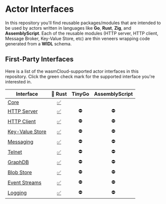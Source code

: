 # Actor Interfaces

In this repository you'll find reusable packages/modules that are intended to be used by actors written in languages like **Go**, **Rust**, **Zig**, and **AssemblyScript**. Each of the reusable modules (HTTP server, HTTP client, Message Broker, Key-Value Store, etc) are thin veneers wrapping code generated from a **WIDL** schema.

## First-Party Interfaces

Here is a list of the wasmCloud-supported actor interfaces in this repository. Click the green check mark for the supported interface you're interested in.

| Interface | 🦀 Rust | TinyGo | AssemblyScript |
| --- | :---: | :---: | :---: |
| [Core](./schemas/core.widl) | [✅](./rust/actor-core/README.md) |  | |
| [HTTP Server](./schemas/http.widl) | [✅](./rust/http-server/README.md) | ⛔ | ⛔ |
| [HTTP Client](./schemas/http.widl) | [✅](./rust/http-client/README.md) | ⛔|⛔|
| [Key-Value Store](./schemas/keyvalue.widl) | [✅](./rust/keyvalue/README.md) | ⛔ | ⛔ |
| [Messaging](./schemas/messaging.widl) | [✅](./rust/messaging/README.md) | ⛔ | ⛔ |
| [Telnet](./schemas/telnet.widl) | [✅](./rust/telnet/README.md) | ⛔ | ⛔ |
| [ GraphDB](./schemas/graphdb.widl) | [✅](./rust/graphdb/README.md) | ⛔ | ⛔ |
| [Blob Store](./schemas/blobstore.widl) | [✅](./rust/blobstore/README.md) | ⛔ | ⛔ |
| [Event Streams](./schemas/eventstreams.widl) | [✅](./rust/eventstreams/README.md) | ⛔ | ⛔ |
| [Logging](./schemas/logging.widl) | [✅](./rust/logging/README.md) | ⛔ | ⛔ |
